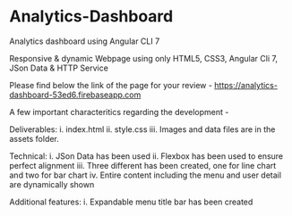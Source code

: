 # Analytics-Dashboard
Analytics dashboard using Angular CLI 7

Responsive & dynamic Webpage using only HTML5, CSS3, Angular Cli 7, JSon Data & HTTP Service

Please find below the link of the page for your review - https://analytics-dashboard-53ed6.firebaseapp.com

A few important characteritics regarding the development -

Deliverables: i. index.html ii. style.css iii. Images and data files are in the assets folder.

Technical: i. JSon Data has been used ii. Flexbox has been used to ensure perfect alignment iii. Three different has been created, one for line chart and two for bar chart iv. Entire content including the menu and user detail are dynamically shown

Additional features: i. Expandable menu title bar has been created
